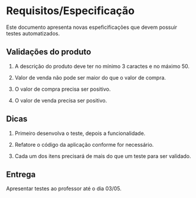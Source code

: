 # Requisitos/Especificação
Este documento apresenta novas espeficificações que devem possuir testes automatizados.

## Validações do produto

1. A descrição do produto deve ter no mínimo 3 caractes e no máximo 50.

2. Valor de venda não pode ser maior do que o valor de compra.

3. O valor de compra precisa ser positivo.

4. O valor de venda precisa ser positivo.

## Dicas

1. Primeiro desenvolva o teste, depois a funcionalidade.

2. Refatore o código da aplicação conforme for necessário.

3. Cada um dos itens precisará de mais do que um teste para ser validado.

## Entrega
Apresentar testes ao professor até o dia 03/05.
